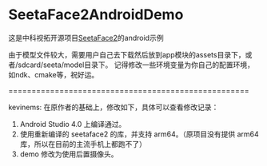 # SeetaFace2AndroidDemo
这是中科视拓开源项目[SeetaFace2](https://github.com/seetafaceengine/SeetaFace2)的android示例

由于模型文件较大，需要用户自己去下载然后放到app模块的assets目录下，或者/sdcard/seeta/model目录下。
记得修改一些环境变量为你自己的配置环境，如ndk、cmake等，祝好运。

====================================================  
  
kevinems:
在原作者的基础上，修改如下，具体可以查看修改记录：
1. Android Studio 4.0 上编译通过。
2. 使用重新编译的 seetaface2 的库，并支持 arm64。（原项目没有提供 arm64 库，所以在目前的主流手机上都跑不了）
3. demo 修改为使用后置摄像头。